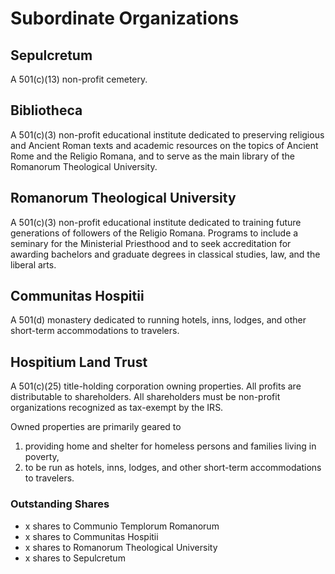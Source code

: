 Subordinate Organizations
===========

## Sepulcretum

A 501(c)(13) non-profit cemetery.

## Bibliotheca

A 501(c)(3) non-profit educational institute dedicated to preserving religious and Ancient Roman texts and academic resources on the topics of Ancient Rome and the Religio Romana, and to serve as the main library of the Romanorum Theological University.

## Romanorum Theological University

A 501(c)(3) non-profit educational institute dedicated to training future generations of
followers of the Religio Romana. Programs to include a seminary for the Ministerial
Priesthood and to seek accreditation for awarding bachelors and graduate degrees in
classical studies, law, and the liberal arts.

## Communitas Hospitii

A 501(d) monastery dedicated to running hotels, inns, lodges, and other short-term
accommodations to travelers.

## Hospitium Land Trust

A 501(c)(25) title-holding corporation owning properties. All profits are distributable to
shareholders. All shareholders must be non-profit organizations recognized as tax-exempt
by the IRS.

Owned properties are primarily geared to
1. providing home and shelter for homeless persons and families living in poverty,
2. to be run as hotels, inns, lodges, and other short-term accommodations to travelers.

### Outstanding Shares
* x shares to Communio Templorum Romanorum
* x shares to Communitas Hospitii
* x shares to Romanorum Theological University
* x shares to Sepulcretum

